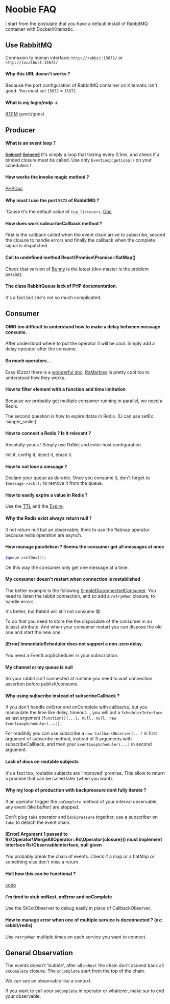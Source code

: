 # Noobie FAQ 

I start from the postulate that you have a default install of RabbitMQ 
container with Docker/Kitematic.

## Use RabbitMQ

Connexion to human interface: 
`http://rabbit:15672/` or `http://localhost:15672/`

#### Why this URL doesn't works ?

Because the port configuration of RabbitMQ container on Kitematic isn't good.
You must set `15672` = `15672`. 

#### What is my login/mdp ->
[RTFM](https://hub.docker.com/_/rabbitmq/) guest/guest

## Producer

#### What is an event loop ?

~~[Soluce1](https://github.com/voryx/event-loop)~~
~~[Soluce2](https://github.com/reactphp/event-loop)~~
It's simply a loop that ticking every 0.1ms, and check if a binded closure
must be called. Use only `EventLoop:getLoop()` on your schedulers !

#### How works the invoke magic method ?

[PHPDoc](http://php.net/manual/fr/language.oop5.magic.php#object.invoke)

#### Why must I use the port `5672` of RabbitMQ ?

'Cause it's the default value of `tcp_listeners`. [Doc](https://www.rabbitmq.com/configure.html)

#### How does work subscribeCallback method ?

First is the callback called when the event chain arrive to subscribe, second 
the closure to handle errors and finally the callback when the complete signal
is dispatched.

#### Call to undefined method React\Promise\Promise::flatMap()

Check that version of [Bunny](https://github.com/Domraider/bunny) is the 
latest (dev-master is the problem persist).

#### The class RabbitQueue lack of PHP documentation.

It's a fact but she's not so much complicated.

## Consumer

#### OMG too difficult to understand how to make a delay between message consume.

After understood where to put the operator it will be cool.
Simply add a delay operator after the consume.

#### So much operators... 

Easy (Ezzz) there is a 
[wonderful doc](http://reactivex.io/documentation/operators.html).
[RxMarbles](http://rxmarbles.com/) is pretty cool too to understood how they 
works.

#### How to filter element with a function and time limitation

Because we probably get multiple consumer running in parallel, we need a Redis.

The second question is how to expire datas in Redis. (U can use setEx 
:simple_smile:)

#### How to connect a Redis ? Is it relevant ?

Absolutly yeuus !
Simply use RxNet and enter host configuration.

Init it, config it, inject it, erase it.

#### How to not lose a message ?

Declare your queue as durable. Once you consume it, don't forget to 
`$message->ack();` to remove it from the queue.

#### How to easily expire a value in Redis ?

Use the [TTL](https://redis.io/commands/ttl) and the 
[Expire](https://redis.io/commands/expire).

#### Why the Redis exist always return null ?

It not return null but an observable, think to use the flatmap operator because
redis operation are asynch.

#### How manage parallelism ? Seems the consumer get all messages at once

```php
$queue->setQos(1);
```

On this way the consumer only get one message at a time.

#### My consumer doesn't restart when connection is restablished

The better example is the following [SimpleDisconnectedConsumer](/src/Consumers/Simple/SimpleDisconnectedConsumer.php).
You need to listen the rabbit connection, and so add a `retryWhen` closure, to
handle errors.

It's better, but Rabbit will still not consume :fearful:.
 
To do that you need to store the the disposable of the consumer in an (class)
attribute. And when your consumer restart you can dispose the old one and 
start the new one.

#### [Error] ImmediateScheduler does not support a non-zero delay.

You need a EventLoopScheduler in your subscription.

#### My channel or my queue is null

So your rabbit isn't connected at runtime you need to wait connection assertion
before publish/consume.

#### Why using subscribe instead of subscribeCallback ?

If you don't handle onError and onComplete with callbacks, but you manipulate
the time like delay, timeout..., you will put a `SchedulerInterface` as last 
argument (`function(){...}, null, null, new EventLoopScheduler(...)`).

For readibily you can use subscribe a `new CallbackObserver(...)` in first
argument of subscribe method, instead of 3 arguments with subscribeCallback, 
and then your `EventLoopScheduler(...)` in second argument.

#### Lack of docs on routable subjects

It's a fact too, routable subjects are 'improved' promise. This allow to return
a promise that can be called later (when you want).

#### Why my loop of production with backpressure dont fully iterate ?

If an operator trigger the `onComplete` method of your interval observable,
any event (like buffer) are stopped.

Don't plug `take` operator and `backpressure` together, use a subscriber on 
`take` to detach the event chain.
 
#### [Error] Argument 1 passed to Rx\Operator\MergeAllOperator::Rx\Operator\{closure}() must implement interface Rx\ObservableInterface, null given

You probably break the chain of events.
Check if a map or a flatMap or something else don't miss a return.

#### Hell how this can be functional ?

[code](https://github.com/ReactiveX/RxPHP/blob/4807ab11285bb3f5e665cff2ead766d72f775a87/lib/Rx/Operator/CountOperator.php#L45)

#### I'm tired to stub onNext, onError and onComplete

Use the StOutObserver to debug easily in place of CallbackObserver.

#### How to manage error when one of multiple service is deconnected ? (ex: rabbit/redis)

Use `retryWhen` multiple times on each service you want to connect.

## General Observation

The events doesn't 'bubble', after all `onNext` the chain don't ascend back all 
`onComplete` closure. The `onComplete` start from the top of the chain.

We can see an observable like a context.

If you want to call your `onComplete` in operator or whatever, make sur to end
your observable.

